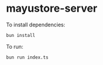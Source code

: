 # mayustore-server

To install dependencies:

```bash
bun install
```

To run:

```bash
bun run index.ts
```

